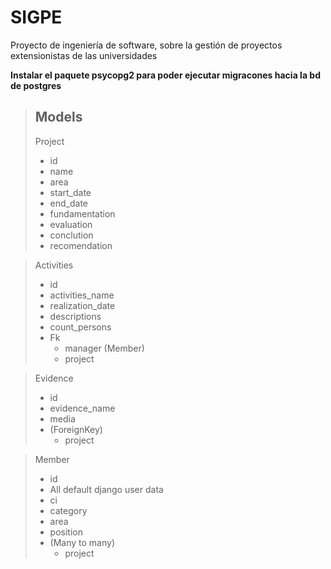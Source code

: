 # SIGPE
Proyecto de ingeniería de software, sobre la gestión de proyectos extensionistas de las universidades

**Instalar el paquete psycopg2 para poder ejecutar migracones hacia la bd de postgres**
> ## Models
> Project
> * id
> * name 
> * area 
> * start_date
> * end_date
> * fundamentation
> * evaluation
> * conclution
> * recomendation

> Activities
> * id
> * activities_name
> * realization_date
> * descriptions
> * count_persons
> * Fk
>   * manager (Member)
>   * project


> Evidence
> * id
> * evidence_name
> * media
> * (ForeignKey)
>   * project

> Member
> * id
> * All default django user data 
> * ci
> * category
> * area
> * position
> * (Many to many)
>   * project
